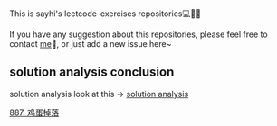 This is sayhi's leetcode-exercises repositories💻🎈🥇

If you have any suggestion about this repositories, please feel free to contact [me](zqws1018@gmail.com)💬, or just add a new issue here~


## solution analysis conclusion
solution analysis look at this -> [solution analysis](./tijie)

[887. 鸡蛋掉落](./tijie/887_鸡蛋掉落.md)
